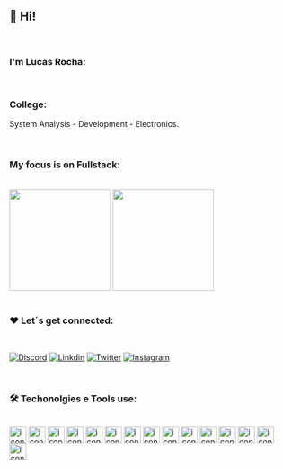 ## :boy: Hi!

</br>

### I'm Lucas Rocha:

</br>

### College: 

System Analysis - Development - Electronics. 

</br>

### My focus is on Fullstack:

</br>

<div>
   <img height="180em" src="https://github-readme-stats.vercel.app/api?username=lucasrochadns&show_icons=true&theme=tokyonight"/>
   <img height="180em" src="https://github-readme-stats.vercel.app/api/top-langs/?username=lucasrochadns&layout=compact&theme=tokyonight"/>
</div>

</br>

### :heart: Let´s get connected:   

</br>

[![Discord](https://img.shields.io/badge/Discord-%235865F2.svg?style=for-the-badge&logo=discord&logoColor=white)](https://discord.gg/ZSTy2ugz)
[![Linkdin](https://img.shields.io/badge/linkedin-%230077B5.svg?style=for-the-badge&logo=linkedin&logoColor=white)](https://www.linkedin.com/in/lrdns/)
[![Twitter](https://img.shields.io/badge/Twitter-%231DA1F2.svg?style=for-the-badge&logo=Twitter&logoColor=white)](https://twitter.com/MRLRSX)
[![Instagram](https://img.shields.io/badge/Instagram-%23E4405F.svg?style=for-the-badge&logo=Instagram&logoColor=white)](https://www.instagram.com/lrsant/)

</br>

### :hammer_and_wrench: Techonolgies e Tools use:

</br>

<div>
   <img align="center"  alt="icone1" height="30" widht="40" src="https://cdn.jsdelivr.net/gh/devicons/devicon/icons/html5/html5-original.svg" />
   <img align="center"  alt="icone2" height="30" widht="40" src="https://cdn.jsdelivr.net/gh/devicons/devicon/icons/css3/css3-original.svg" />
   <img align="center"  alt="icone3" height="30" widht="40" src="https://cdn.jsdelivr.net/gh/devicons/devicon/icons/react/react-original.svg" />
   <img align="center"  alt="icone4" height="30" widht="40" src="https://cdn.jsdelivr.net/gh/devicons/devicon/icons/angularjs/angularjs-original.svg" />
   <img align="center"  alt="icone5" height="30" widht="40" src="https://cdn.jsdelivr.net/gh/devicons/devicon/icons/express/express-original.svg" />
   <img align="center"  alt="icone6" height="30" widht="40" src="https://cdn.jsdelivr.net/gh/devicons/devicon/icons/spring/spring-original.svg" />
   <img align="center"  alt="icone7" height="30" widht="40" src="https://cdn.jsdelivr.net/gh/devicons/devicon/icons/heroku/heroku-plain.svg" />
   <img align="center"  alt="icone8" height="30" widht="40" src="https://cdn.jsdelivr.net/gh/devicons/devicon/icons/kubernetes/kubernetes-plain-wordmark.svg" />
   <img align="center"  alt="icon" height="30" widht="40" src="https://cdn.jsdelivr.net/gh/devicons/devicon/icons/amazonwebservices/amazonwebservices-original.svg" />
   <img align="center"  alt="icone9" height="30" widht="40" src="https://cdn.jsdelivr.net/gh/devicons/devicon/icons/linux/linux-original.svg" />
   <img align="center"  alt="icone10" height="30" widht="40" src="https://cdn.jsdelivr.net/gh/devicons/devicon/icons/docker/docker-original.svg" />
   <img align="center"  alt="icone11" height="30" widht="40" src="https://cdn.jsdelivr.net/gh/devicons/devicon/icons/mysql/mysql-original-wordmark.svg" />
   <img align="center"  alt="icone12" height="30" widht="40" src="https://cdn.jsdelivr.net/gh/devicons/devicon/icons/postgresql/postgresql-original-wordmark.svg" />
   <img align="center"  alt="icone13" height="30" widht="40" src="https://cdn.jsdelivr.net/gh/devicons/devicon/icons/mongodb/mongodb-original-wordmark.svg" />
   <img align="center"  alt="icone14" height="30" widht="40" src="https://cdn.jsdelivr.net/gh/devicons/devicon/icons/redis/redis-original-wordmark.svg" />
   
  
</div>


